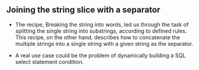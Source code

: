 ## Joining the string slice with a separator

- The recipe, Breaking the string into words, led us through the task of splitting the single string into substrings, according to defined rules. This recipe, on the other hand, describes how to concatenate the multiple strings into a single string with a given string as the separator.

- A real use case could be the problem of dynamically building a SQL select statement condition. 
